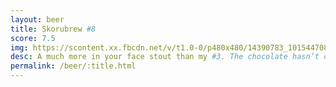 ```yaml
---
layout: beer
title: Skorubrew #8
score: 7.5
img: https://scontent.xx.fbcdn.net/v/t1.0-0/p480x480/14390783_10154470801013745_7457075134918125782_n.jpg?oh=70780c0e68a0c8f6be54dc5f4d4194d2&oe=5883D9A6
desc: A much more in your face stout than my #3. The chocolate hasn’t come through but the sweetness from the lactose has. There’s a noticeable coffee flavour as well that I didn’t expect. Amazingly though it comes together really well and is quite easy drinking
permalink: /beer/:title.html
---
```

